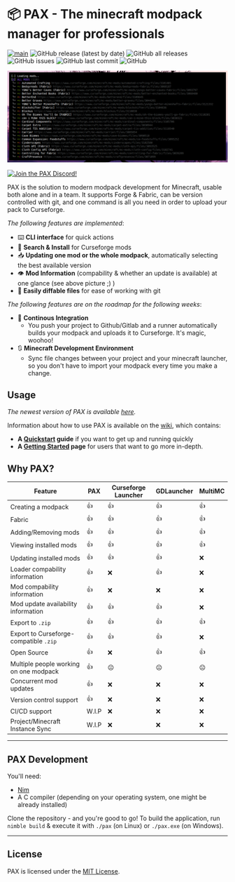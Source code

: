 # 📦 PAX - The minecraft modpack manager for professionals

[![main](https://github.com/froehlichA/pax/actions/workflows/main.yml/badge.svg)](https://github.com/froehlichA/pax/actions/workflows/main.yml)
![GitHub release (latest by date)](https://img.shields.io/github/v/release/froehlichA/pax)
![GitHub all releases](https://img.shields.io/github/downloads/froehlichA/pax/total)
![GitHub issues](https://img.shields.io/github/issues/froehlichA/pax)
![GitHub last commit](https://img.shields.io/github/last-commit/froehlichA/pax)
![GitHub](https://img.shields.io/github/license/froehlichA/pax)

![Screenshot](./screenshot.png)

<a href="https://discord.com/invite/nWkXtEpm"><img src="https://discordapp.com/api/guilds/856647692984778762/widget.png?style=banner2" alt="Join the PAX Discord!"></a>

PAX is the solution to modern modpack development for Minecraft, usable both alone and in a team. It supports Forge & Fabric, can be version controlled with git, and one command is all you need in order to upload your pack to Curseforge.

*The following features are implemented*:

- ⌨️ **CLI interface** for quick actions
- 🔎 **Search & Install** for Curseforge mods
- 📥 **Updating one mod or the whole modpack**, automatically selecting the best available version
- 👁️ **Mod Information** (compability & whether an update is available) at one glance (see above picture ;) )
- 💾 **Easily diffable files** for ease of working with git

*The following features are on the roadmap for the following weeks*:

- 🤖 **Continous Integration**
  - You push your project to Github/Gitlab and a runner automatically builds your modpack and uploads it to Curseforge. It's magic, woohoo!
- 🔃 **Minecraft Development Environment**
  - Sync file changes between your project and your minecraft launcher, so you don't have to import your modpack every time you make a change.

## Usage

*The newest version of PAX is available [here](https://github.com/froehlichA/pax/releases/latest).*

Information about how to use PAX is available on the [wiki](https://github.com/froehlichA/pax/wiki), which contains:

- **A [Quickstart](https://github.com/froehlichA/pax/wiki/Quickstart) guide** if you want to get up and running quickly
- **A [Getting Started](https://github.com/froehlichA/pax/wiki/Getting-started) page** for users that want to go more in-depth.

## Why PAX?

| Feature | PAX | Curseforge Launcher | GDLauncher | MultiMC |
| ------- | --- | ------------------- | ---------- | ------- |
| Creating a modpack | 👍 | 👍 | 👍 | 👍 |
| Fabric | 👍 | 👍 | 👍 | 👍 |
| Adding/Removing mods | 👍 | 👍 | 👍 | 👍 |
| Viewing installed mods | 👍 | 👍 | 👍 | 👍 |
| Updating installed mods | 👍 | 👍 | 👍 | ❌ |
| Loader compability information | 👍 | ❌ | 👍 | ❌ |
| Mod compability information | 👍 | ❌ | ❌ | ❌ |
| Mod update availability information | 👍 | 👍 | 👍 | ❌ |
| Export to `.zip` | 👍 | 👍 | 👍 | 👍 |
| Export to Curseforge-compatible `.zip` | 👍 | 👍 | 👍 | ❌ |
| Open Source | 👍 | ❌ | 👍 | 👍 |
| Multiple people working on one modpack | 👍 | ☹️ | ☹️ | ☹️ |
| Concurrent mod updates | 👍 | ❌ | ❌ | ❌ | 
| Version control support | 👍 | ❌ | ❌ | ❌ |
| CI/CD support | W.I.P | ❌ | ❌ | ❌ |
| Project/Minecraft Instance Sync | W.I.P | ❌ | ❌ | ❌ |

---


## PAX Development

You'll need:
* [Nim](https://nim-lang.org/)
* A C compiler (depending on your operating system, one might be already installed)

Clone the repository - and you're good to go!
To build the application, run `nimble build` & execute it with `./pax` (on Linux) or `./pax.exe` (on Windows).

---

## License

PAX is licensed under the [MIT License](license.md).
